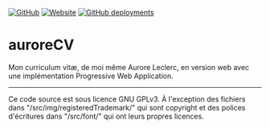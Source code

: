 [![GitHub](https://img.shields.io/github/license/auroreLeclerc/auroreCV?style=flat-square)](./LICENSE)
[![Website](https://img.shields.io/website?style=flat-square&url=https%3A%2F%2Fauroreleclerc.github.io%2FauroreCV%2F)](https://auroreleclerc.github.io/auroreCV/)
[![GitHub deployments](https://img.shields.io/github/deployments/auroreLeclerc/auroreCV/github-pages?style=flat-square)](https://github.com/auroreLeclerc/auroreCV/deployments)

# auroreCV
Mon curriculum vitæ, de moi même Aurore Leclerc, en version web avec une implémentation Progressive Web Application.

***

Ce code source est sous licence GNU GPLv3. À l'exception des fichiers dans "/src/img/registeredTrademark/" qui sont copyright et des polices d'écritures dans "/src/font/" qui ont leurs propres licences.
